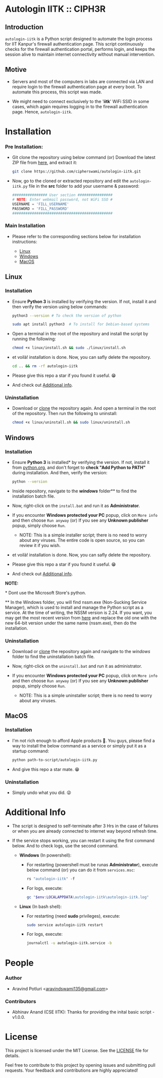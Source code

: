 # Autologin IITK :: CIPH3R

## Introduction

`autologin-iitk` is a Python script designed to automate the login process for IIT Kanpur's firewall authentication page. This script continuously checks for the firewall authentication portal, performs login, and keeps the session alive to maintain internet connectivity without manual intervention.

## Motive

- Servers and most of the computers in labs are connected via LAN and require login to the firewall authentication page at every boot. To automate this process, this script was made.

- We might need to connect exclusively to the '**iitk**' WiFi SSID in some cases, which again requires logging in to the firewall authentication page. Hence, `autologin-iitk`.

# Installation

### Pre Installation:

- Git clone the repository using below command (or) Download the latest ZIP file from [here](https://codeload.github.com/cipherswami/autologin-iitk/zip/refs/heads/main), and extract it:

    ```sh
    git clone https://github.com/cipherswami/autologin-iitk.git
    ```

- Now, go to the cloned or extracted repository and edit the `autologin-iitk.py` file in the **src** folder to add your username & password:

    ```python
    ################ User section ################
    # NOTE: Enter webmail password, not WiFi SSO #
    USERNAME = 'FILL_USERNAME'
    PASSWORD = 'FILL_PASSWORD'
    ##############################################
    ```

### Main Installation

- Please refer to the corresponding sections below for installation instructions:

  -  [Linux](#linux)
  -  [Windows](#windows)
  -  [MacOS](#macos)

## Linux 

### Installation

- Ensure **Python 3** is installed by verifying the version. If not, install it and then verify the version using below commands:
    ```sh
    python3 --version # To check the version of python
    ```
    ```sh
    sudo apt install python3  # To install for Debian-based systems
    ```

- Open a terminal in the root of the repository and install the script by running the following:
    ```sh
    chmod +x linux/install.sh && sudo ./linux/install.sh
    ```

- et voilà! installation is done. Now, you can safly delete the repository.
  
    ```sh
    cd .. && rm -rf autologin-iitk
    ```

- Please give this repo a star if you found it useful. 😁

- And check out [Additional info](#additional-info).
  
### Uninstallation

- Download or [clone](#pre-installation) the repository again. And open a terminal in the root of the repository. Then run the following to uninstall:

    ```sh
    chmod +x linux/uninstall.sh && sudo linux/uninstall.sh
    ```

## Windows 

### Installation

- Ensure **Python 3** is installed* by verifying the version. If not, install it from [python.org](https://www.python.org/downloads/), and don't forget to **check "Add Python to PATH"** during installation. And then, verify the version:  
  ```bash
  python --version
  ```

- Inside repository, navigate to the ***windows*** folder** to find the installation batch file.
  
- Now, right-click on the `install.bat` and run it as **Administrator**.

- If you encounter **Windows protected your PC** popup, click on `More info` and then choose `Run anyway` (or) If you see any **Unknown publisher** popup, simply choose `Run`.

  - NOTE: This is a simple installer script; there is no need to worry about any viruses. The entire code is open source, so you can review it if you wish.

- et voilà! installation is done. Now, you can safly delete the repository.

- Please give this repo a star if you found it useful. 😁

- And check out [Additional info](#additional-info).

**NOTE:**  

  \* Dont use the Microsoft Store's python.
  
  ** In the Windows folder, you will find nssm.exe (Non-Sucking Service Manager), which is used to install and manage the Python script as a service. At the time of writing, the NSSM version is 2.24. If you want, you may get the most recent version from [here](https://nssm.cc/download) and replace the old one with the new 64-bit version under the same name (nssm.exe), then do the installation.

### Uninstallation

- Download or [clone](#pre-installation) the repository again and navigate to the *windows* folder to find the uninstallation batch file.
  
- Now, right-click on the `uninstall.bat` and run it as administrator.

- If you encounter **Windows protected your PC** popup, click on `More info` and then choose `Run anyway` (or) If you see any **Unknown publisher** popup, simply choose `Run`.

  - NOTE: This is a simple uninstaller script; there is no need to worry about any viruses.

## MacOS

### Installation

- I'm not rich enough to afford Apple products 🥲. You guys, please find a way to install the below command as a service or simply put it as a startup command:

    ```sh
    python path-to-script/autologin-iitk.py
    ```
- And give this repo a star mate. 😁

### Uninstallation

- Simply undo what you did. 😜

# Additional Info

- The script is designed to self-terminate after 3 Hrs in the case of failures or when you are already connected to internet way beyond refresh time.

- If the service stops working, you can restart it using the first command below. And to check logs, use the second command.

  - **Windows** (In powershell): 
  
    - For restarting (powershell must be runas **Administrator**), execute below command (or) you can do it from `services.msc`: 

        ```powershell
        rs "autologin-iitk" -f
        ```

    - For logs, execute:

        ```powershell
        gc "$env:LOCALAPPDATA\autologin-iitk\autologin-iitk.log"
        ```

  - **Linux** (In bash shell): 
  
    - For restarting (need **sudo** privileges), execute: 

        ```sh
        sudo service autologin-iitk restart
        ```

    - For logs, execute:

        ```sh
        journalctl -u autologin-iitk.service -b
        ```

# People

### Author
- Aravind Potluri \<aravindswami135@gmail.com\>

### Contributors
- Abhinav Anand (CSE IITK): Thanks for providing the inital basic script - v1.0.0.

# License

This project is licensed under the MIT License. See the [LICENSE](LICENSE) file for details.

Feel free to contribute to this project by opening issues and submitting pull requests. Your feedback and contributions are highly appreciated!
